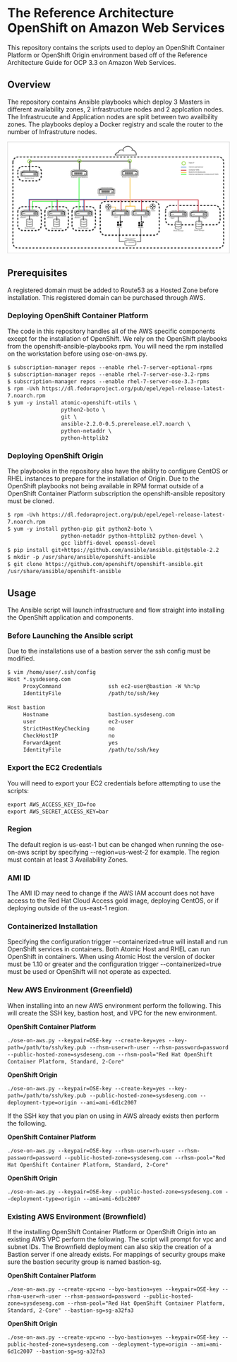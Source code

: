 # The Reference Architecture OpenShift on Amazon Web Services
This repository contains the scripts used to deploy an OpenShift Container Platform or OpenShift Origin environment based off of the Reference Architecture Guide for OCP 3.3 on Amazon Web Services.

## Overview
The repository contains Ansible playbooks which deploy 3 Masters in different availability zones, 2 infrastructure nodes and 2 applcation nodes. The Infrastrucute and Application nodes are split between two availbility zones.  The playbooks deploy a Docker registry and scale the router to the number of Infrastruture nodes.

![Architecture](images/arch.jpg)

## Prerequisites
A registered domain must be added to Route53 as a Hosted Zone before installation.  This registered domain can be purchased through AWS.

### Deploying OpenShift Container Platform
The code in this repository handles all of the AWS specific components except for the installation of OpenShift. We rely on the OpenShift playbooks from the openshift-ansible-playbooks rpm. You will need the rpm installed on the workstation before using ose-on-aws.py.

```
$ subscription-manager repos --enable rhel-7-server-optional-rpms
$ subscription-manager repos --enable rhel-7-server-ose-3.2-rpms
$ subscription-manager repos --enable rhel-7-server-ose-3.3-rpms
$ rpm -Uvh https://dl.fedoraproject.org/pub/epel/epel-release-latest-7.noarch.rpm
$ yum -y install atomic-openshift-utils \
                 python2-boto \
                 git \
                 ansible-2.2.0-0.5.prerelease.el7.noarch \
                 python-netaddr \
                 python-httplib2
```

### Deploying OpenShift Origin
The playbooks in the repository also have the ability to configure CentOS or RHEL instances to prepare for the installation of Origin. Due to the OpenShift playbooks not being available in RPM format outside of a OpenShift Container Platform subscription the openshift-ansible repository must be cloned.

```
$ rpm -Uvh https://dl.fedoraproject.org/pub/epel/epel-release-latest-7.noarch.rpm
$ yum -y install python-pip git python2-boto \ 
                 python-netaddr python-httplib2 python-devel \
                 gcc libffi-devel openssl-devel
$ pip install git+https://github.com/ansible/ansible.git@stable-2.2
$ mkdir -p /usr/share/ansible/openshift-ansible
$ git clone https://github.com/openshift/openshift-ansible.git /usr/share/ansible/openshift-ansible
```

## Usage
The Ansible script will launch infrastructure and flow straight into installing the OpenShift application and components.

### Before Launching the Ansible script
Due to the installations use of a bastion server the ssh config must be modified.
```
$ vim /home/user/.ssh/config
Host *.sysdeseng.com
     ProxyCommand               ssh ec2-user@bastion -W %h:%p
     IdentityFile               /path/to/ssh/key

Host bastion
     Hostname                   bastion.sysdeseng.com
     user                       ec2-user
     StrictHostKeyChecking      no
     CheckHostIP                no
     ForwardAgent               yes
     IdentityFile               /path/to/ssh/key

```
### Export the EC2 Credentials
You will need to export your EC2 credentials before attempting to use the
scripts:
```
export AWS_ACCESS_KEY_ID=foo
export AWS_SECRET_ACCESS_KEY=bar
```
### Region
The default region is us-east-1 but can be changed when running the ose-on-aws script by specifying --region=us-west-2 for example. The region must contain at least 3 Availability Zones. 

### AMI ID
The AMI ID may need to change if the AWS IAM account does not have access to the Red Hat Cloud Access gold image, deploying CentOS, or if deploying outside of the us-east-1 region.

### Containerized Installation
Specifying the configuration trigger --containerized=true will install and run OpenShift services in containers. Both Atomic Host and RHEL can run OpenShift in containers. When using Atomic Host the version of docker must be 1.10 or greater and the configuration trigger --containerized=true must be used or OpenShift will not operate as expected.

### New AWS Environment (Greenfield)
When installing into an new AWS environment perform the following.   This will create the SSH key, bastion host, and VPC for the new environment.

**OpenShift Container Platform**
```
./ose-on-aws.py --keypair=OSE-key --create-key=yes --key-path=/path/to/ssh/key.pub --rhsm-user=rh-user --rhsm-password=password --public-hosted-zone=sysdeseng.com --rhsm-pool="Red Hat OpenShift Container Platform, Standard, 2-Core"
```
**OpenShift Origin**
```
./ose-on-aws.py --keypair=OSE-key --create-key=yes --key-path=/path/to/ssh/key.pub --public-hosted-zone=sysdeseng.com --deployment-type=origin --ami=ami-6d1c2007 
```

If the SSH key that you plan on using in AWS already exists then perform the following.

**OpenShift Container Platform**
```
./ose-on-aws.py --keypair=OSE-key --rhsm-user=rh-user --rhsm-password=password --public-hosted-zone=sysdeseng.com --rhsm-pool="Red Hat OpenShift Container Platform, Standard, 2-Core"

```

**OpenShift Origin**
```
./ose-on-aws.py --keypair=OSE-key --public-hosted-zone=sysdeseng.com --deployment-type=origin --ami=ami-6d1c2007
```

### Existing AWS Environment (Brownfield)
If the installing OpenShift Container Platform or OpenShift Origin into an existing AWS VPC perform the following. The script will prompt for vpc and subnet IDs.  The Brownfield deployment can also skip the creation of a Bastion server if one already exists. For mappings of security groups make sure the bastion security group is named bastion-sg.

**OpenShift Container Platform**
```
./ose-on-aws.py --create-vpc=no --byo-bastion=yes --keypair=OSE-key --rhsm-user=rh-user --rhsm-password=password --public-hosted-zone=sysdeseng.com --rhsm-pool="Red Hat OpenShift Container Platform, Standard, 2-Core" --bastion-sg=sg-a32fa3
```

**OpenShift Origin**
```
./ose-on-aws.py --create-vpc=no --byo-bastion=yes --keypair=OSE-key --public-hosted-zone=sysdeseng.com --deployment-type=origin --ami=ami-6d1c2007 --bastion-sg=sg-a32fa3
```

